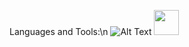 Languages and Tools:\n
![Alt Text](https://giphy.com/gifs/devrock-python-django-edr-KAq5w47R9rmTuvWOWa)
<img src="https://giphy.com/gifs/devrock-python-django-edr-KAq5w47R9rmTuvWOWa" width="40" height="40" />
